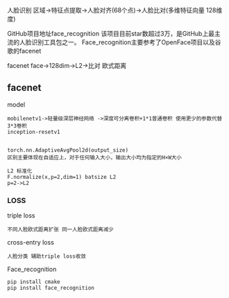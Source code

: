 人脸识别 区域->特征点提取->人脸对齐(68个点)->人脸比对(多维特征向量 128维度)


GitHub项目地址face_recognition
该项目目前star数超过3万，是GitHub上最主流的人脸识别工具包之一。
Face_recognition主要参考了OpenFace项目以及谷歌的facenet

facenet face->128dim->L2->比对 欧式距离

## facenet
model
```angular2html
mobilenetv1->轻量级深层神经网络 ->深度可分离卷积+1*1普通卷积 使用更少的参数代替3*3卷积
inception-resetv1


torch.nn.AdaptiveAvgPool2d(output_size)
区别主要体现在自适应上，对于任何输入大小，输出大小均为指定的H×W大小

L2 标准化
F.normalize(x,p=2,dim=1) batsize L2
p=2->L2
```

### LOSS
triple loss  
```angular2html
不同人脸欧式距离扩张 同一人脸欧式距离减少
```

cross-entry loss
```angular2html
人脸分类 辅助triple loss收敛
```

Face_recognition
```angular2html
pip install cmake
pip install face_recognition
```